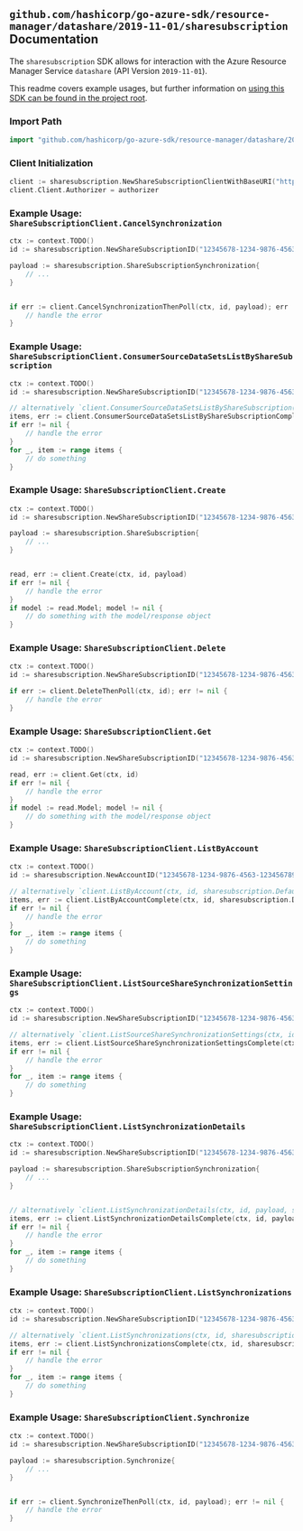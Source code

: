 
## `github.com/hashicorp/go-azure-sdk/resource-manager/datashare/2019-11-01/sharesubscription` Documentation

The `sharesubscription` SDK allows for interaction with the Azure Resource Manager Service `datashare` (API Version `2019-11-01`).

This readme covers example usages, but further information on [using this SDK can be found in the project root](https://github.com/hashicorp/go-azure-sdk/tree/main/docs).

### Import Path

```go
import "github.com/hashicorp/go-azure-sdk/resource-manager/datashare/2019-11-01/sharesubscription"
```


### Client Initialization

```go
client := sharesubscription.NewShareSubscriptionClientWithBaseURI("https://management.azure.com")
client.Client.Authorizer = authorizer
```


### Example Usage: `ShareSubscriptionClient.CancelSynchronization`

```go
ctx := context.TODO()
id := sharesubscription.NewShareSubscriptionID("12345678-1234-9876-4563-123456789012", "example-resource-group", "accountValue", "shareSubscriptionValue")

payload := sharesubscription.ShareSubscriptionSynchronization{
	// ...
}


if err := client.CancelSynchronizationThenPoll(ctx, id, payload); err != nil {
	// handle the error
}
```


### Example Usage: `ShareSubscriptionClient.ConsumerSourceDataSetsListByShareSubscription`

```go
ctx := context.TODO()
id := sharesubscription.NewShareSubscriptionID("12345678-1234-9876-4563-123456789012", "example-resource-group", "accountValue", "shareSubscriptionValue")

// alternatively `client.ConsumerSourceDataSetsListByShareSubscription(ctx, id)` can be used to do batched pagination
items, err := client.ConsumerSourceDataSetsListByShareSubscriptionComplete(ctx, id)
if err != nil {
	// handle the error
}
for _, item := range items {
	// do something
}
```


### Example Usage: `ShareSubscriptionClient.Create`

```go
ctx := context.TODO()
id := sharesubscription.NewShareSubscriptionID("12345678-1234-9876-4563-123456789012", "example-resource-group", "accountValue", "shareSubscriptionValue")

payload := sharesubscription.ShareSubscription{
	// ...
}


read, err := client.Create(ctx, id, payload)
if err != nil {
	// handle the error
}
if model := read.Model; model != nil {
	// do something with the model/response object
}
```


### Example Usage: `ShareSubscriptionClient.Delete`

```go
ctx := context.TODO()
id := sharesubscription.NewShareSubscriptionID("12345678-1234-9876-4563-123456789012", "example-resource-group", "accountValue", "shareSubscriptionValue")

if err := client.DeleteThenPoll(ctx, id); err != nil {
	// handle the error
}
```


### Example Usage: `ShareSubscriptionClient.Get`

```go
ctx := context.TODO()
id := sharesubscription.NewShareSubscriptionID("12345678-1234-9876-4563-123456789012", "example-resource-group", "accountValue", "shareSubscriptionValue")

read, err := client.Get(ctx, id)
if err != nil {
	// handle the error
}
if model := read.Model; model != nil {
	// do something with the model/response object
}
```


### Example Usage: `ShareSubscriptionClient.ListByAccount`

```go
ctx := context.TODO()
id := sharesubscription.NewAccountID("12345678-1234-9876-4563-123456789012", "example-resource-group", "accountValue")

// alternatively `client.ListByAccount(ctx, id, sharesubscription.DefaultListByAccountOperationOptions())` can be used to do batched pagination
items, err := client.ListByAccountComplete(ctx, id, sharesubscription.DefaultListByAccountOperationOptions())
if err != nil {
	// handle the error
}
for _, item := range items {
	// do something
}
```


### Example Usage: `ShareSubscriptionClient.ListSourceShareSynchronizationSettings`

```go
ctx := context.TODO()
id := sharesubscription.NewShareSubscriptionID("12345678-1234-9876-4563-123456789012", "example-resource-group", "accountValue", "shareSubscriptionValue")

// alternatively `client.ListSourceShareSynchronizationSettings(ctx, id)` can be used to do batched pagination
items, err := client.ListSourceShareSynchronizationSettingsComplete(ctx, id)
if err != nil {
	// handle the error
}
for _, item := range items {
	// do something
}
```


### Example Usage: `ShareSubscriptionClient.ListSynchronizationDetails`

```go
ctx := context.TODO()
id := sharesubscription.NewShareSubscriptionID("12345678-1234-9876-4563-123456789012", "example-resource-group", "accountValue", "shareSubscriptionValue")

payload := sharesubscription.ShareSubscriptionSynchronization{
	// ...
}


// alternatively `client.ListSynchronizationDetails(ctx, id, payload, sharesubscription.DefaultListSynchronizationDetailsOperationOptions())` can be used to do batched pagination
items, err := client.ListSynchronizationDetailsComplete(ctx, id, payload, sharesubscription.DefaultListSynchronizationDetailsOperationOptions())
if err != nil {
	// handle the error
}
for _, item := range items {
	// do something
}
```


### Example Usage: `ShareSubscriptionClient.ListSynchronizations`

```go
ctx := context.TODO()
id := sharesubscription.NewShareSubscriptionID("12345678-1234-9876-4563-123456789012", "example-resource-group", "accountValue", "shareSubscriptionValue")

// alternatively `client.ListSynchronizations(ctx, id, sharesubscription.DefaultListSynchronizationsOperationOptions())` can be used to do batched pagination
items, err := client.ListSynchronizationsComplete(ctx, id, sharesubscription.DefaultListSynchronizationsOperationOptions())
if err != nil {
	// handle the error
}
for _, item := range items {
	// do something
}
```


### Example Usage: `ShareSubscriptionClient.Synchronize`

```go
ctx := context.TODO()
id := sharesubscription.NewShareSubscriptionID("12345678-1234-9876-4563-123456789012", "example-resource-group", "accountValue", "shareSubscriptionValue")

payload := sharesubscription.Synchronize{
	// ...
}


if err := client.SynchronizeThenPoll(ctx, id, payload); err != nil {
	// handle the error
}
```
